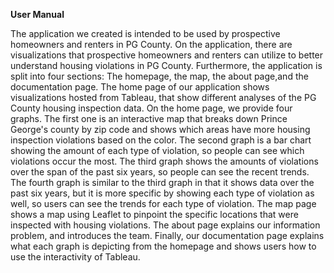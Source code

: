 <b>User Manual</b>

The application we created is intended to be used by prospective homeowners and renters in PG County. On the application, there are visualizations that prospective homeowners and renters can utilize to better understand housing violations in PG County. Furthermore, the application is split into four sections: The homepage, the map, the about page,and the documentation page. The home page of our application shows visualizations hosted from Tableau, that show different analyses of the PG County housing inspection data. On the home page, we provide four graphs. The first one is an interactive map that breaks down Prince George's county by zip code and shows which areas have more housing inspection violations based on the color. The second graph is a bar chart showing the amount of each type of violation, so people can see which violations occur the most. The third graph shows the amounts of violations over the span of the past six years, so people can see the recent trends. The fourth graph is similar to the third graph in that it shows data over the past six years, but it is more specific by showing each type of violation as well, so users can see the trends for each type of violation. The map page shows a map using Leaflet to pinpoint the specific locations that were inspected with housing violations. The about page explains our information problem, and introduces the team. Finally, our documentation page explains what each graph is depicting from the homepage and shows users how to use the interactivity of Tableau.
